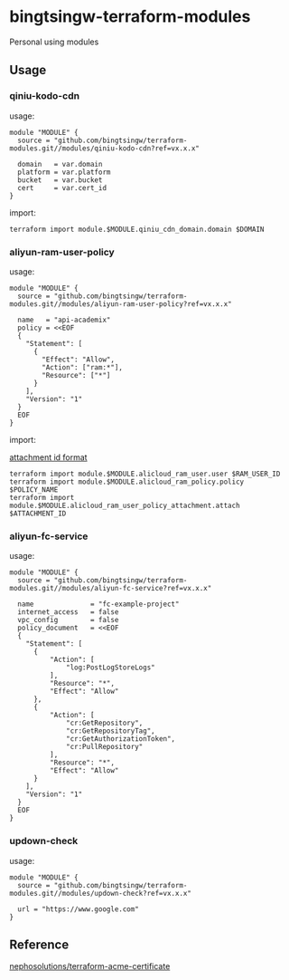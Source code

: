 # bingtsingw-terraform-modules

Personal using modules

## Usage

### qiniu-kodo-cdn

usage:

```hcl
module "MODULE" {
  source = "github.com/bingtsingw/terraform-modules.git//modules/qiniu-kodo-cdn?ref=vx.x.x"

  domain   = var.domain
  platform = var.platform
  bucket   = var.bucket
  cert     = var.cert_id
}
```

import:

```shell
terraform import module.$MODULE.qiniu_cdn_domain.domain $DOMAIN
```

### aliyun-ram-user-policy

usage:

```hcl
module "MODULE" {
  source = "github.com/bingtsingw/terraform-modules.git//modules/aliyun-ram-user-policy?ref=vx.x.x"

  name   = "api-academix"
  policy = <<EOF
  {
    "Statement": [
      {
        "Effect": "Allow",
        "Action": ["ram:*"],
        "Resource": ["*"]
      }
    ],
    "Version": "1"
  }
  EOF
}
```

import:

[attachment id format](https://registry.terraform.io/providers/aliyun/alicloud/latest/docs/resources/ram_user_policy_attachment#id)

```shell
terraform import module.$MODULE.alicloud_ram_user.user $RAM_USER_ID
terraform import module.$MODULE.alicloud_ram_policy.policy $POLICY_NAME
terraform import module.$MODULE.alicloud_ram_user_policy_attachment.attach $ATTACHMENT_ID
```

### aliyun-fc-service

usage:

```hcl
module "MODULE" {
  source = "github.com/bingtsingw/terraform-modules.git//modules/aliyun-fc-service?ref=vx.x.x"

  name              = "fc-example-project"
  internet_access   = false
  vpc_config        = false
  policy_document   = <<EOF
  {
    "Statement": [
      {
          "Action": [
              "log:PostLogStoreLogs"
          ],
          "Resource": "*",
          "Effect": "Allow"
      },
      {
          "Action": [
              "cr:GetRepository",
              "cr:GetRepositoryTag",
              "cr:GetAuthorizationToken",
              "cr:PullRepository"
          ],
          "Resource": "*",
          "Effect": "Allow"
      }
    ],
    "Version": "1"
  }
  EOF
}
```

### updown-check

usage:

```hcl
module "MODULE" {
  source = "github.com/bingtsingw/terraform-modules.git//modules/updown-check?ref=vx.x.x"

  url = "https://www.google.com"
}
```

## Reference

[nephosolutions/terraform-acme-certificate](https://github.com/nephosolutions/terraform-acme-certificate)
